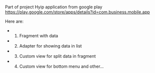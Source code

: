 Part of project Hyip application from google play https://play.google.com/store/apps/details?id=com.business.mobile.app

Here are:
- 1) Fragment with data
- 2) Adapter for showing data in list
- 3) Custom view for split data in fragment
- 4) Custom view for bottom menu and other...